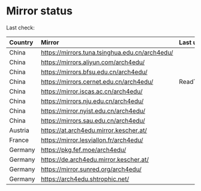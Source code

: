 <script src="./time.js"></script>
# Mirror status
Last check: <script type="text/javascript">localize(1748949721.3592653);</script>

|Country|Mirror|Last update|
|:------|:-----|:----------|
|China|https://mirrors.tuna.tsinghua.edu.cn/arch4edu/|<script type="text/javascript">localize(1748933465);</script>|
|China|https://mirrors.aliyun.com/arch4edu/|<script type="text/javascript">localize(1748760430);</script>|
|China|https://mirrors.bfsu.edu.cn/arch4edu/|<script type="text/javascript">localize(1748890027);</script>|
|China|https://mirrors.cernet.edu.cn/arch4edu/|ReadTimeout|
|China|https://mirror.iscas.ac.cn/arch4edu/|<script type="text/javascript">localize(1748933465);</script>|
|China|https://mirrors.nju.edu.cn/arch4edu/|<script type="text/javascript">localize(1748847087);</script>|
|China|https://mirror.nyist.edu.cn/arch4edu/|<script type="text/javascript">localize(1748890027);</script>|
|China|https://mirrors.sau.edu.cn/arch4edu/|<script type="text/javascript">localize(1731653531);</script>|
|Austria|https://at.arch4edu.mirror.kescher.at/|<script type="text/javascript">localize(1748890027);</script>|
|France|https://mirror.lesviallon.fr/arch4edu/|<script type="text/javascript">localize(1748890027);</script>|
|Germany|https://pkg.fef.moe/arch4edu/|<script type="text/javascript">localize(1748890027);</script>|
|Germany|https://de.arch4edu.mirror.kescher.at/|<script type="text/javascript">localize(1748890027);</script>|
|Germany|https://mirror.sunred.org/arch4edu/|<script type="text/javascript">localize(1748890027);</script>|
|Germany|https://arch4edu.shtrophic.net/|<script type="text/javascript">localize(1748890027);</script>|

<script src="./tablefilter/tablefilter.js"></script>
<script src="./table.js"></script>